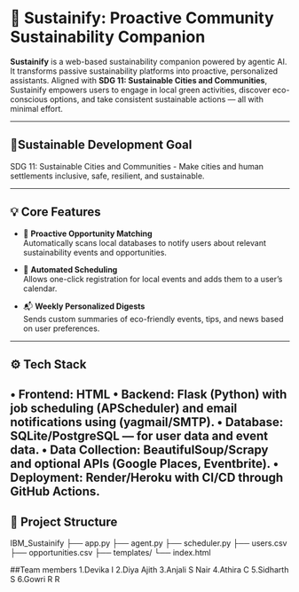 # 🌿 Sustainify: Proactive Community Sustainability Companion

**Sustainify** is a web-based sustainability companion powered by agentic AI. It transforms passive sustainability platforms into proactive, personalized assistants. Aligned with **SDG 11: Sustainable Cities and Communities**, Sustainify empowers users to engage in local green activities, discover eco-conscious options, and take consistent sustainable actions — all with minimal effort.

---

## 🎯Sustainable Development Goal

SDG 11: Sustainable Cities and Communities - Make cities and human settlements inclusive, safe, resilient, and sustainable.

---

## 💡 Core Features

- 🧠 **Proactive Opportunity Matching**  
  Automatically scans local databases to notify users about relevant sustainability events and opportunities.

- 📅 **Automated Scheduling**  
  Allows one-click registration for local events and adds them to a user’s calendar.

- 📬 **Weekly Personalized Digests**  
  Sends custom summaries of eco-friendly events, tips, and news based on user preferences.

---

## ⚙️ Tech Stack

•	Frontend: HTML
•	Backend: Flask (Python) with job scheduling (APScheduler) and email notifications using (yagmail/SMTP). 
•	Database: SQLite/PostgreSQL — for user data and event data. 
•	Data Collection: BeautifulSoup/Scrapy and optional APIs (Google Places, Eventbrite). 
•	Deployment: Render/Heroku with CI/CD through GitHub Actions.
---

## 📂 Project Structure
IBM_Sustainify
├── app.py
├── agent.py
├── scheduler.py
├── users.csv
├── opportunities.csv
├── templates/
     └── index.html


##Team members 
1.Devika I
2.Diya Ajith
3.Anjali S Nair
4.Athira C
5.Sidharth S
6.Gowri R R
